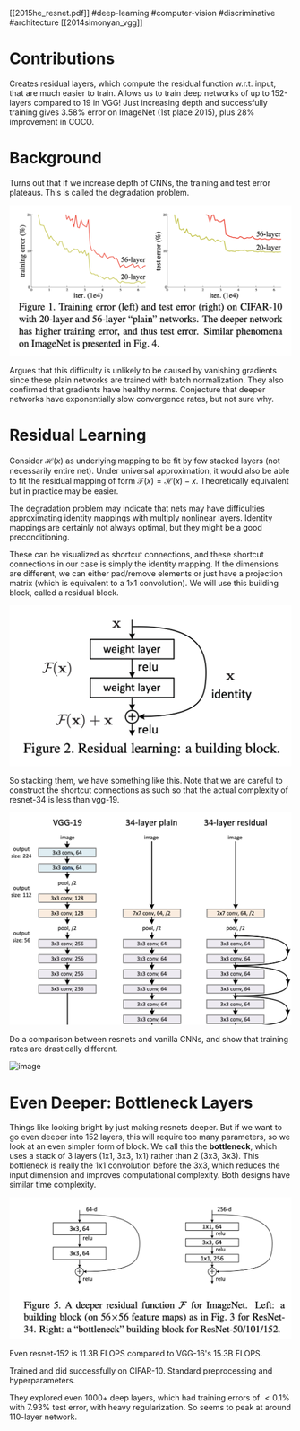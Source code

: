 [[2015he_resnet.pdf]]
#deep-learning #computer-vision #discriminative
#architecture
[[2014simonyan_vgg]]

# Contributions 

   Creates residual layers, which compute the residual function w.r.t. input, that are much easier to train. Allows us to train deep networks of up to 152-layers compared to 19 in VGG! Just increasing depth and successfully training gives 3.58% error on ImageNet (1st place 2015), plus 28% improvement in COCO. 

# Background 

   Turns out that if we increase depth of CNNs, the training and test error plateaus. This is called the degradation problem. 

   ![image](img/resnet_plateau.png) 

   Argues that this difficulty is unlikely to be caused by vanishing gradients since these plain networks are trained with batch normalization. They also confirmed that gradients have healthy norms. Conjecture that deeper networks have exponentially slow convergence rates, but not sure why. 

# Residual Learning 

   Consider $\mathcal{H}(x)$ as underlying mapping to be fit by few stacked layers (not necessarily entire net). Under universal approximation, it would also be able to fit the residual mapping of form $\mathcal{F}(x) = \mathcal{H}(x) - x$. Theoretically equivalent but in practice may be easier. 

   The degradation problem may indicate that nets may have difficulties approximating identity mappings with multiply nonlinear layers. Identity mappings are certainly not always optimal, but they might be a good preconditioning. 

   These can be visualized as shortcut connections, and these shortcut connections in our case is simply the identity mapping. If the dimensions are different, we can either pad/remove elements or just have a projection matrix (which is equivalent to a 1x1 convolution). We will use this building block, called a residual block. 
   
   ![image](img/resnet_layer.png) 

   So stacking them, we have something like this. Note that we are careful to construct the shortcut connections as such so that the actual complexity of resnet-34 is less than vgg-19. 

   ![image](img/resnet_diagram.png) 

   Do a comparison between resnets and vanilla CNNs, and show that training rates are drastically different. 

   ![image](img/resnet_performance.png)
   
# Even Deeper: Bottleneck Layers 

   Things like looking bright by just making resnets deeper. But if we want to go even deeper into 152 layers, this will require too many parameters, so we look at an even simpler form of block. We call this the **bottleneck**, which uses a stack of 3 layers (1x1, 3x3, 1x1) rather than 2 (3x3, 3x3). This bottleneck is really the 1x1 convolution before the 3x3, which reduces the input dimension and improves computational complexity. Both designs have similar time complexity. 

   ![image](img/resnet_bottleneck.png)

   Even resnet-152 is 11.3B FLOPS compared to VGG-16's 15.3B FLOPS. 

   Trained and did successfully on CIFAR-10. Standard preprocessing and hyperparameters. 

   They explored even 1000+ deep layers, which had training errors of $< 0.1\%$ with 7.93% test error, with heavy regularization. So seems to peak at around 110-layer network. 
   
